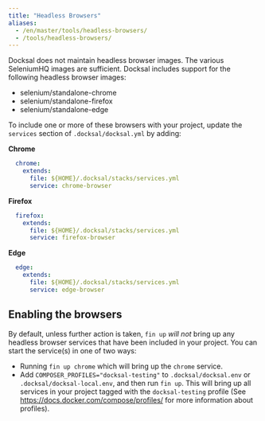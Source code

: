 ```yaml
---
title: "Headless Browsers"
aliases:
  - /en/master/tools/headless-browsers/
  - /tools/headless-browsers/
---
```


Docksal does not maintain headless browser images. The various SeleniumHQ
images are sufficient. Docksal includes support for the following headless
browser images:

- selenium/standalone-chrome
- selenium/standalone-firefox
- selenium/standalone-edge

To include one or more of these browsers with your project, update the 
`services` section of `.docksal/docksal.yml` by adding:

**Chrome**

```yaml
  chrome:
    extends:
      file: ${HOME}/.docksal/stacks/services.yml
      service: chrome-browser
```

**Firefox**

```yaml
  firefox:
    extends:
      file: ${HOME}/.docksal/stacks/services.yml
      service: firefox-browser
```

**Edge**

```yaml
  edge:
    extends:
      file: ${HOME}/.docksal/stacks/services.yml
      service: edge-browser
```

## Enabling the browsers

By default, unless further action is taken, `fin up` _will not_ bring up any
headless browser services that have been included in your project. You can
start the service(s) in one of two ways:

- Running `fin up chrome` which will bring up the `chrome` service.
- Add `COMPOSER_PROFILES="docksal-testing"` to `.docksal/docksal.env` or 
`.docksal/docksal-local.env`, and then run `fin up`. This will bring up all
services in your project tagged with the `docksal-testing` profile (See 
https://docs.docker.com/compose/profiles/ for more information about profiles).
